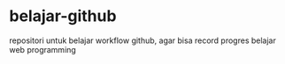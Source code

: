 # belajar-github
repositori untuk belajar workflow github, agar bisa record progres belajar web programming
